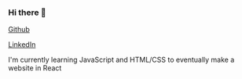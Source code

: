 ### Hi there 👋

<a href="https://github.com/AleksArnau" target="_blank">Github</a>

<a href="https://www.linkedin.com/in/aleksarnau/" target="_blank">LinkedIn</a>

I'm currently learning JavaScript and HTML/CSS to eventually make a website in React


<!--
**AleksArnau/AleksArnau** is a ✨ _special_ ✨ repository because its `README.md` (this file) appears on your GitHub profile.

Here are some ideas to get you started:

- 🔭 I’m currently working on ...
- 🌱 I’m currently learning ...
- 👯 I’m looking to collaborate on ...
- 🤔 I’m looking for help with ...
- 💬 Ask me about ...
- 📫 How to reach me: ...
- 😄 Pronouns: ...
- ⚡ Fun fact: ...
-->
